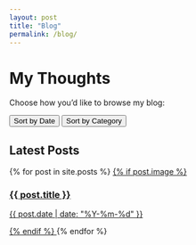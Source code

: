 ```yaml
---
layout: post
title: "Blog"
permalink: /blog/
---
```


# My Thoughts

Choose how you’d like to browse my blog:

<div id="blog-controls">
    <button onclick="showByDate()">Sort by Date</button>
    <button onclick="showByCategory()">Sort by Category</button>
</div>

<div id="posts-by-date">
  <h2>Latest Posts</h2>
  <div class="blog-grid">
    {% for post in site.posts %}
      <a href="{{ post.url }}" class="blog-card">
        {% if post.image %}
          <div class="blog-card-image" style="background-image: url('{{ post.image }}');">
            <div class="blog-card-text">
              <h3>{{ post.title }}</h3>
              <p class="post-date">{{ post.date | date: "%Y-%m-%d" }}</p>
            </div>
          </div>
        {% endif %}
      </a>
    {% endfor %}
  </div>
</div>

<div id="posts-by-category" style="display: none;">
  <h2>Browse by Category</h2>

  {% assign categories = "Disc Golf, Life Lessons, Health + Wellness, Ramblings" | split: ", " %}

  {% for category in categories %}
    <h3>{{ category }}</h3>
    <div class="blog-grid">
      {% for post in site.posts %}
        {% if post.categories contains category %}
          <a href="{{ post.url }}" class="blog-card">
            {% if post.image %}
              <div class="blog-card-image" style="background-image: url('{{ post.image }}');">
                <div class="blog-card-text">
                  <h3>{{ post.title }}</h3>
                  <p class="post-date">{{ post.date | date: "%Y-%m-%d" }}</p>
                </div>
              </div>
            {% endif %}
          </a>
        {% endif %}
      {% endfor %}
    </div>
  {% endfor %}
</div>


<script>
  function showByDate() {
    document.getElementById('posts-by-date').style.display = 'block';
    document.getElementById('posts-by-category').style.display = 'none';
  }

  function showByCategory() {
    document.getElementById('posts-by-date').style.display = 'none';
    document.getElementById('posts-by-category').style.display = 'block';
  }
</script>
